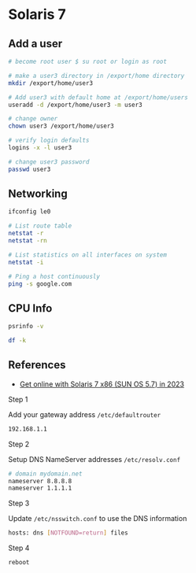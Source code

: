 # Solaris 7

## Add a user

```sh
# become root user $ su root or login as root

# make a user3 directory in /export/home directory
mkdir /export/home/user3

# Add user3 with default home at /export/home/users
useradd -d /export/home/user3 -m user3

# change owner
chown user3 /export/home/user3

# verify login defaults
logins -x -l user3

# change user3 password
passwd user3
```

## Networking

```sh
ifconfig le0

# List route table
netstat -r
netstat -rn

# List statistics on all interfaces on system
netstat -i

# Ping a host continuously
ping -s google.com
```

## CPU Info

```sh
psrinfo -v

df -k
```

## References

* [Get online with Solaris 7 x86 (SUN OS 5.7) in 2023](https://www.youtube.com/watch?v=JQdqY_m1W5Q)

Step 1

Add your gateway address `/etc/defaultrouter`

```sh
192.168.1.1
```

Step 2

Setup DNS NameServer addresses `/etc/resolv.conf`

```sh
# domain mydomain.net
nameserver 8.8.8.8
nameserver 1.1.1.1
```

Step 3

Update `/etc/nsswitch.conf` to use the DNS information

```sh
hosts: dns [NOTFOUND=return] files
```

Step 4

```sh
reboot
```
